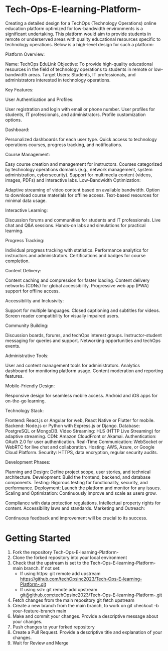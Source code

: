# Tech-Ops-E-learning-Platform-

Creating a detailed design for a TechOps (Technology Operations) online education platform optimized for low-bandwidth environments is a significant undertaking. This platform would aim to provide students in remote or underserved areas with quality educational resources specific to technology operations. Below is a high-level design for such a platform:

Platform Overview:

Name: TechOps EduLink
Objective: To provide high-quality educational resources in the field of technology operations to students in remote or low-bandwidth areas.
Target Users: Students, IT professionals, and administrators interested in technology operations.

Key Features:

User Authentication and Profiles:

User registration and login with email or phone number.
User profiles for students, IT professionals, and administrators.
Profile customization options.

Dashboard:

Personalized dashboards for each user type.
Quick access to technology operations courses, progress tracking, and notifications.

Course Management:

Easy course creation and management for instructors.
Courses categorized by technology operations domains (e.g., network management, system administration, cybersecurity).
Support for multimedia content (videos, images, PDFs) and interactive labs.
Low-Bandwidth Optimization:

Adaptive streaming of video content based on available bandwidth.
Option to download course materials for offline access.
Text-based resources for minimal data usage.

Interactive Learning:

Discussion forums and communities for students and IT professionals.
Live chat and Q&A sessions.
Hands-on labs and simulations for practical learning.

Progress Tracking:

Individual progress tracking with statistics.
Performance analytics for instructors and administrators.
Certifications and badges for course completion.

Content Delivery:

Content caching and compression for faster loading.
Content delivery networks (CDNs) for global accessibility.
Progressive web app (PWA) support for offline access.

Accessibility and Inclusivity:

Support for multiple languages.
Closed captioning and subtitles for videos.
Screen reader compatibility for visually impaired users.

Community Building:

Discussion boards, forums, and techOps interest groups.
Instructor-student messaging for queries and support.
Networking opportunities and techOps events.

Administrative Tools:

User and content management tools for administrators.
Analytics dashboard for monitoring platform usage.
Content moderation and reporting features.

Mobile-Friendly Design:

Responsive design for seamless mobile access.
Android and iOS apps for on-the-go learning.

Technology Stack:

Frontend: React.js or Angular for web, React Native or Flutter for mobile.
Backend: Node.js or Python with Express.js or Django.
Database: PostgreSQL or MongoDB.
Video Streaming: HLS (HTTP Live Streaming) for adaptive streaming.
CDN: Amazon CloudFront or Akamai.
Authentication: OAuth 2.0 for user authentication.
Real-Time Communication: WebSocket or WebRTC for live chat and collaboration.
Hosting: AWS, Azure, or Google Cloud Platform.
Security: HTTPS, data encryption, regular security audits.

Development Phases:

Planning and Design: Define project scope, user stories, and technical architecture.
Development: Build the frontend, backend, and database components.
Testing: Rigorous testing for functionality, security, and performance.
Deployment: Launch the platform and monitor for any issues.
Scaling and Optimization: Continuously improve and scale as users grow.

Compliance with data protection regulations.
Intellectual property rights for content.
Accessibility laws and standards.
Marketing and Outreach:

Continuous feedback and improvement will be crucial to its success.

# Getting Started
1. Fork the repository Tech-Ops-E-learning-Platform-
2. Clone the forked repository into your local environment
3. Check that the upstream is set to the Tech-Ops-E-learning-Platform- main branch. If not set:
    * If using https:
        git remote add upstream https://github.com/techOpsinc2023/Tech-Ops-E-learning-Platform-.git
    * If using ssh:
        git remote add upstream git@github.com:techOpsinc2023/Tech-Ops-E-learning-Platform-.git
4. Fetch changes from the main repository
    git fetch upstream
5. Create a new branch from the main branch, to work on
    git checkout -b your-feature-branch main
6. Make and commit your changes. Provide a descriptive message about your changes.
7. Push changes to your forked repository
8. Create a Pull Request. Provide a descriptive title and explanation of your changes.
9. Wait for Review and Merge